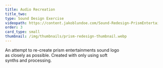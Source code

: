 ```yaml
---
title: Audio Recreation
title_two:
type: Sound Design Exercise
videopath: https://content.jakoblundoe.com/Sound-Redesign-PrismEntertainment-v2.mp4
order: 3
card_type: small
thumbnail: /img/thumbnails/prism-redesign-thumbnail.webp
---
```

An attempt to re-create prism entertainments sound logo <br> as closely as possible.
Created with only using soft <br> synths and processing.